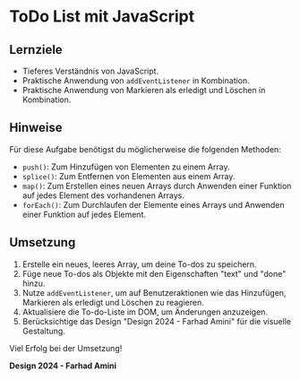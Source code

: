 # ToDo List mit JavaScript

## Lernziele

- Tieferes Verständnis von JavaScript.
- Praktische Anwendung von `addEventListener` in Kombination.
- Praktische Anwendung von Markieren als erledigt und Löschen in Kombination.

## Hinweise

Für diese Aufgabe benötigst du möglicherweise die folgenden Methoden:

- `push()`: Zum Hinzufügen von Elementen zu einem Array.
- `splice()`: Zum Entfernen von Elementen aus einem Array.
- `map()`: Zum Erstellen eines neuen Arrays durch Anwenden einer Funktion auf jedes Element des vorhandenen Arrays.
- `forEach()`: Zum Durchlaufen der Elemente eines Arrays und Anwenden einer Funktion auf jedes Element.

## Umsetzung

1. Erstelle ein neues, leeres Array, um deine To-dos zu speichern.
2. Füge neue To-dos als Objekte mit den Eigenschaften "text" und "done" hinzu.
3. Nutze `addEventListener`, um auf Benutzeraktionen wie das Hinzufügen, Markieren als erledigt und Löschen zu reagieren.
4. Aktualisiere die To-do-Liste im DOM, um Änderungen anzuzeigen.
5. Berücksichtige das Design "Design 2024 - Farhad Amini" für die visuelle Gestaltung.

Viel Erfolg bei der Umsetzung!

**Design 2024 - Farhad Amini**